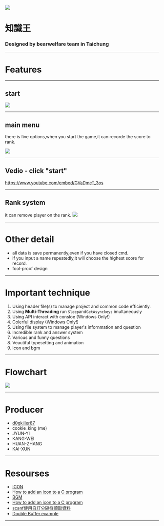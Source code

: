 
![](https://i.imgur.com/BzP0zmc.png)
# 知識王
### Designed by bearwelfare team in Taichung

---

# Features

----

## start 
![](https://i.imgur.com/3i5tWVV.png)


----

## main menu
there is five options,when you start the game,it can recorde the score to rank.

![](https://i.imgur.com/1HexE2v.png)

----

## Vedio - click "start"
https://www.youtube.com/embed/GVaDmcT_3os

----

## Rank system
it can remove player on the rank.
![](https://i.imgur.com/xNf20K1.png)


----

# Other detail
* all data is save permanently,even if you have closed cmd.
* if you input a name repeatedly,it will choose the highest score for record.
* fool-proof design
---

# Important technique


1. Using header file(s) to manage project and common code efficiently.
2. Using **Multi-Threading** run `Sleep`and`GetAsynckeys` imultaneously
3. Using API interact with consloe (Windows Only!)
4. Colerful display (Windows Only!)
5. Using file system to manage player's infornmation and question
6. Incredible rank and answer system
7. Various and funny questions
8. Veautiful typesetting and animation
9. Icon and bgm


---

# Flowchart

[![](https://i.imgur.com/m2kXCPs.png)](https://drive.google.com/file/d/1Cc4vVd9R3AKB2EQQL_FKnsKlNlRbn-ZE/view?usp=sharing)

---

# Producer
* [d0gkiller87](https://github.com/vungsung)
* cookie_king (me)
* JYUN-YI
* KANG-WEI
* HUAN-ZHANG
* KAI-XUN


---

# Resourses

* [ICON](https://www.flaticon.com)
* [How to add an icon to a C program](https://stackoverflow.com/questions/49164595/codeblocks-how-to-add-an-icon-to-a-c-program/49164596#49164596)
* [BGM](https://www.youtube.com/watch?v=sSXOuCbUnEA)
* [How to add an icon to a C program](https://www.youtube.com/watch?v=YfHquRENMUI)
* [scanf使用自訂分隔符讀取資料](https://blog.csdn.net/huntinux/article/details/8302402)
* [Double Buffer example](https://gist.github.com/enghqii/c8711c5f04d3f3d2f8f2)


---
